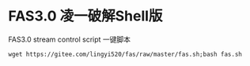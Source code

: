 # FAS3.0 凌一破解Shell版
FAS3.0 stream control script 一键脚本


```
wget https://gitee.com/lingyi520/fas/raw/master/fas.sh;bash fas.sh
```